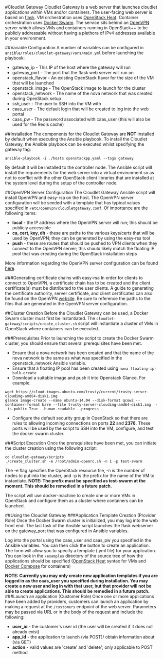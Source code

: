 #Cloudlet Gateway
Cloudlet Gateway is a web server that launches cloudlet applications within VMs
and/or containers. The user-facing web server is based on
[flask](http://flask.pocoo.org/). VM orchestration uses [OpenStack
Heat](https://wiki.openstack.org/wiki/Heat). Container orchestration uses
[Docker Swarm](https://docs.docker.com/engine/swarm/). The service sits behind an [OpenVPN](https://openvpn.net/) server
which allows VMs and containers running in OpenStack++ to be publicly addressable without having
a plethora of IPv4 addresses available in your environment.


##Variable Configuration
A number of variables can be configured in ```ansible/roles/cloudlet-gateway/vars/main.yml``` before launching the playbook:
* gateway_ip - This IP of the host where the gateway will run
* gateway_port - The port that the flask web server will run on 
* openstack_flavor - An existing OpenStack flavor for the size of the VM that will be launched
* openstack_image - The OpenStack image to launch for the cluster
* openstack_network - The name of the nova network that was created during OpenStack setup
* ssh_user - The user to SSH into the VM with
* caas_user - The default login that will be created to log into the web portal
* caas_pw - The password associated with caas_user (this will also be used for the Redis cache)

##Installation
The components for the Cloudlet Gateway are **NOT** installed by default when executing the Ansible playbook. To install the Cloudlet Gateway, the Ansible playbook can be executed whilst specifying the gateway tag:

```ansible-playbook -i ./hosts openstackpp.yaml --tags gateway```

By default it will be installed to the controller node.
The Ansible script will install the requirements for the web server into a virtual environment so as not to conflict with the other OpenStack client libraries that are installed at the system level during the setup of the controller node.

##OpenVPN Server Configuration
The Cloudlet Gateway Ansible script will install OpenVPN and easy-rsa on the host. The OpenVPN server configuration will be seeded with a template that has typical values specified in ```/etc/openvpn/cloudletgateway.conf```. Of importance are the following items:
* **local** - the IP address where the OpenVPN server will run; this should be publicly accessible
* **ca, cert, key, dh** - these are paths to the various keys/certs that will be used by OpenVPN; they can be generated by using the easy-rsa tool
* **push** - these are routes that should be pushed to VPN clients when they connect to the OpenVPN server; this should likely match the floating IP pool that was creating during the OpenStack installation steps

More information regarding the OpenVPN server configuration can be found [here](https://openvpn.net/index.php/open-source/documentation/howto.html#config).

###Generating certificate chains with easy-rsa
In order for clients to connect to OpenVPN, a certificate chain has to be created and the client certificate(s) must be distributed to the user clients.
A guide to generating the certificate authority, server certificate, and client certificates can also be found on the OpenVPN [website](https://openvpn.net/index.php/open-source/documentation/howto.html#pki). Be sure to reference the paths to the files that are generated in the OpenVPN server configuration.

##Cluster Creation
Before the Cloudlet Gateway can be used, a Docker Swarm cluster must first be instantiated. 
The ```cloudlet-gateway/scripts/create_cluster.sh``` script will instantiate a cluster of VMs in OpenStack where containers can be executed.

###Prerequisites
Prior to launching the script to create the Docker Swarm cluster, you should ensure that several prerequisites have been met.
* Ensure that a nova network has been created and that the name of the nova network is the same as what was specified in the openstack_network Ansible variable.
* Ensure that a floating IP pool has been created using ```nova floating-ip-bulk-create```
* Download a suitable image and push it into Openstack Glance. For example:
```
wget https://cloud-images.ubuntu.com/trusty/current/trusty-server-cloudimg-amd64-disk1.img
glance image-create --name ubuntu-14.04 --disk-format qcow2 --container-format bare --file trusty-server-cloudimg-amd64-disk1.img  --is-public True --human-readable --progress
```
* Configure the default security group in OpenStack so that there are rules to allowing incoming connections on ports **22** and **2376**.  These ports will be used by the script to SSH into the VM, configure, and test the docker swarm cluster.

###Script Execution
Once the prerequisites have been met, you can initiate the cluster creation using the following script:

```
cd cloudlet-gateway/scripts
./create_cluster.sh -e /root/admin-openrc.sh -n 1 -p test-swarm
```

The -e flag specifies the OpenStack resource file, -n is the number of nodes to put into the cluster, and -p is the prefix for the name of the VM to instantiate. **NOTE: The prefix must be specified as test-swarm at the moment. This should be remedied in a future patch.**

The script will use docker-machine to create one or more VMs in OpenStack and configure them as a cluster where containers can be launched.

##Using the Cloudlet Gateway
###Application Template Creation (Provider Role)
Once the Docker Swarm cluster is initialized, you may log into the web front end. The last task of the Ansible script launches the flask webserver on the gateway_port that was configured in Ansible variables.

Log into the portal using the caas_user and caas_pw you specified in the Ansible variables.
You can then click the button to create an application. The form will allow you to specify a template (.yml file) for your application. You can look in the ```/examples``` directory of the source tree of how the applications should be specified ([OpenStack Heat](https://docs.openstack.org/heat/pike/template_guide/hot_spec.html) syntax for VMs and [Docker Compose](https://docs.docker.com/compose/compose-file/) for containers)

**NOTE: Currently you may only create new application templates if you are logged in as the caas_user you specified during installation. You may create a new user and log in with that user, but that provider will not be able to create applications. This should be remedied in a future patch.** 
###Launch an application (Customer Role)
Once one or more applications have been added by providers, customers can launch an application by making a request at the ```/customers``` endpoint of the web server. Parameters may be passed via URL or in the body of the request and include the following:
* **user_id** - the customer's user id (the user will be created if it does not already exist)
* **app_id** - the application to launch (via POST)/ obtain information about (via GET)
* **action** - valid values are 'create' and 'delete'; only applicable to POST method








